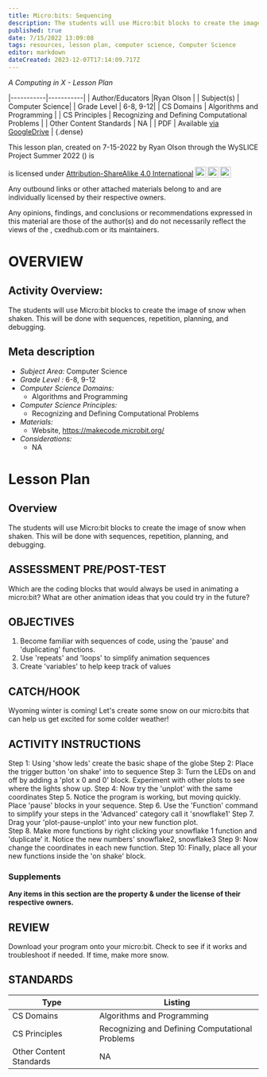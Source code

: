 ```yaml
---
title: Micro:bits: Sequencing
description: The students will use Micro:bit blocks to create the image of snow when shaken.  This will be done with sequences, repetition, planning, and debugging.
published: true
date: 7/15/2022 13:09:08
tags: resources, lesson plan, computer science, Computer Science 
editor: markdown
dateCreated: 2023-12-07T17:14:09.717Z
---
```

*A Computing in X - Lesson Plan*

|-----------|-----------|
| Author/Educators |Ryan Olson |
| Subject(s) | Computer Science|
| Grade Level | 6-8, 9-12|
| CS Domains | Algorithms and Programming |
| CS Principles | Recognizing and Defining Computational Problems |
| Other Content Standards | NA | 
| PDF | Available [via GoogleDrive]() |
{.dense}






This lesson plan, created on 7-15-2022 by Ryan Olson through the  WySLICE Project Summer 2022 () is  <p xmlns:cc="http://creativecommons.org/ns#" >  is licensed under <a href="http://creativecommons.org/licenses/by-sa/4.0/?ref=chooser-v1" target="_blank" rel="license noopener noreferrer" style="display:inline-block;">Attribution-ShareAlike 4.0 International<img style="height:22px!important;margin-left:3px;vertical-align:text-bottom;" src="https://mirrors.creativecommons.org/presskit/icons/cc.svg?ref=chooser-v1"><img style="height:22px!important;margin-left:3px;vertical-align:text-bottom;" src="https://mirrors.creativecommons.org/presskit/icons/by.svg?ref=chooser-v1"><img style="height:22px!important;margin-left:3px;vertical-align:text-bottom;" src="https://mirrors.creativecommons.org/presskit/icons/sa.svg?ref=chooser-v1"></a></p>


Any outbound links or other attached materials belong to and are individually licensed by their respective owners. 


Any opinions, findings, and conclusions or recommendations expressed in this material are those of the author(s) and do not necessarily reflect the views of the , cxedhub.com or its maintainers.


# OVERVIEW
## Activity Overview:  
The students will use Micro:bit blocks to create the image of snow when shaken.  This will be done with sequences, repetition, planning, and debugging.
## Meta description
+ *Subject Area:* Computer Science 
+ *Grade Level :* 6-8, 9-12 
+ *Computer Science Domains:*
   + Algorithms and Programming
+ *Computer Science Principles:*
   + Recognizing and Defining Computational Problems
+ *Materials:* 
   + Website, https://makecode.microbit.org/
+ *Considerations:*
   + NA


# Lesson Plan
## Overview
The students will use Micro:bit blocks to create the image of snow when shaken.  This will be done with sequences, repetition, planning, and debugging.
## ASSESSMENT PRE/POST-TEST
Which are the coding blocks that would always be used in animating a micro:bit?
What are other animation ideas that you could try in the future?
## OBJECTIVES
1. Become familiar with sequences of code, using the 'pause' and 'duplicating' functions.
2. Use 'repeats' and 'loops' to simplify animation sequences
3. Create 'variables' to help keep track of values


## CATCH/HOOK
Wyoming winter is coming!  Let's create some snow on our micro:bits that can help us get excited for some colder weather!


## ACTIVITY INSTRUCTIONS
Step 1:  Using 'show leds' create the basic shape of the globe
Step 2:  Place the trigger button 'on shake' into to sequence
Step 3:  Turn the LEDs on and off by adding a 'plot x 0 and 0' block. Experiment with other plots to see where the lights show up.
Step 4: Now try the 'unplot' with the same coordinates
Step 5.  Notice the program is working, but moving quickly.  Place 'pause' blocks in your sequence.
Step 6.  Use the 'Function' command to simplify your steps in the 'Advanced' category
call it 'snowflake1'
Step 7. Drag your 'plot-pause-unplot'  into your new function plot.  
Step 8.  Make more functions by right clicking your snowflake 1 function and 'duplicate' it.
Notice the new numbers' snowflake2, snowflake3
Step 9:  Now change the coordinates in each new function.
Step 10:  Finally, place all your new functions inside the 'on shake' block.


### Supplements
**Any items in this section are the property & under the license of their respective owners.**






## REVIEW
Download your program onto your micro:bit.  Check to see if it works and troubleshoot if needed.  If time, make more snow.
## STANDARDS        
| Type | Listing | 
|-----------|-----------|
| CS Domains  | Algorithms and Programming|
| CS Principles   | Recognizing and Defining Computational Problems|
| Other Content Standards | NA  |